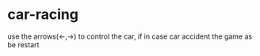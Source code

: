 # car-racing
use the arrows(<-,->) to control the car, if in case car accident the game as be restart
